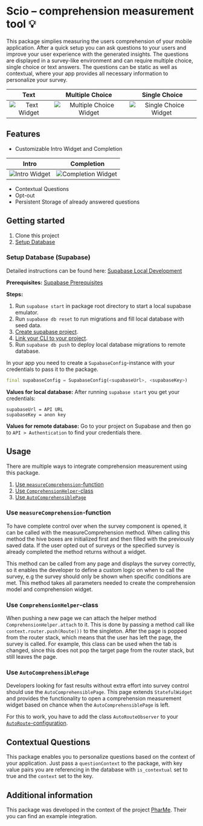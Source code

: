 <!-- 
This README describes the package. If you publish this package to pub.dev,
this README's contents appear on the landing page for your package.

For information about how to write a good package README, see the guide for
[writing package pages](https://dart.dev/guides/libraries/writing-package-pages). 

For general information about developing packages, see the Dart guide for
[creating packages](https://dart.dev/guides/libraries/create-library-packages)
and the Flutter guide for
[developing packages and plugins](https://flutter.dev/developing-packages). 
-->

# Scio – comprehension measurement tool 💡

This package simplies measuring the users comprehension of your mobile application. After a quick setup you can ask questions to your users and improve your user experience with the generated insights. The questions are displayed in a survey-like environment and can require multiple choice, single choice or text answers. The questions can be static as well as contextual, where your app provides all necessary information to personalize your survey.

Text |  Multiple Choice | Single Choice
:---:|:----------------:|:--------------:
![Text Widget](https://user-images.githubusercontent.com/16440155/176430213-163a1854-1bcb-44db-80b8-b2f7385cb8d9.png) |![Multiple Choice Widget](https://user-images.githubusercontent.com/16440155/176430341-85da1d1e-9f46-4adf-a964-03f69be9678e.png)  |  ![Single Choice Widget](https://user-images.githubusercontent.com/16440155/176429898-2bc845cb-a13b-418c-80ef-dbc52ccb743b.png)

<!--
TODO: Put a short description of the package here that helps potential users
know whether this package might be useful for them.
-->

## Features

- Customizable Intro Widget and Completion

Intro | Completion
:----:|:---------:
![Intro Widget](https://user-images.githubusercontent.com/16440155/176430625-c093a420-6d71-4662-9e89-da1118315300.png) | ![Completion Widget](https://user-images.githubusercontent.com/16440155/176430651-e748b365-5185-46d6-885b-4818444d4ef8.png)

- Contextual Questions
- Opt-out
- Persistent Storage of already answered questions


## Getting started

1. Clone this project
2. [Setup Database](#setup-database-supabase)

### Setup Database (Supabase)

Detailed instructions can be found here: [Supabase Local Development](https://supabase.com/docs/guides/local-development)

**Prerequisites:** [Supabase Prerequisites](https://supabase.com/docs/guides/local-development#prerequisites)

**Steps:**

1. Run `supabase start` in package root directory to start a local supabase emulator.
2. Run `supabase db reset` to run migrations and fill local database with seed data.
3. [Create supabase project](https://app.supabase.com/).
4. [Link your CLI to your project](https://supabase.com/docs/guides/local-development#linking-your-project).
5. Run `supabase db push` to deploy local database migrations to remote database.

In your app you need to create a `SupabaseConfig`-instance with your credentials to pass it to the package.

```dart
final supabaseConfig = SupabaseConfig(<supabaseUrl>, <supabaseKey>)
```

**Values for local database:**
After running `supabase start` you get your credentials:

```console
supabaseUrl = API URL
supabaseKey = anon key
```

**Values for remote database:**
Go to your project on Supabase and then go to `API > Authentication` to find your credentials there.

## Usage

There are multiple ways to integrate comprehension measurement using this package.

1. [Use `measureComprehension`-function](#use-measurecomprehension-function)
2. [Use `ComprehensionHelper`-class](#use-comprehensionhelper-class)
3. [Use `AutoComprehensiblePage`](#use-autocomprehensiblepage)

### Use `measureComprehension`-function

To have complete control over when the survey component is opened, it can be
called with the measureComprehension method. When calling this method the
hive boxes are initialized first and then filled with the previously saved data. If the
user opted out of surveys or the specified survey is already completed the method
returns without a widget.

This method can be called from any page and displays the survey correctly, so
it enables the developer to define a custom logic on when to call the survey, e.g
the survey should only be shown when specific conditions are met. This method
takes all parameters needed to create the comprehension model and comprehension
widget.

### Use `ComprehensionHelper`-class

When pushing a new page we can attach the helper method `ComprehensionHelper.attach` to it. This is done by passing a method call like `context.router.push(Route())` to the singleton. After the page is popped from the router stack, which means that the user has left the page, the survey is called. For example, this class can be used when the tab is changed, since this does not pop the target page from the router stack, but still leaves the page.

### Use `AutoComprehensiblePage`

Developers looking for fast results without extra effort into survey control should use the `AutoComprehensiblePage`. This page extends `StatefulWidget` and provides the functionality to open a comprehension measurement widget based on chance when the `AutoComprehensiblePage` is left.

For this to work, you have to add the class `AutoRouteObserver` to your [`AutoRoute`-configuration](https://pub.dev/packages/auto_route#navigation-observers).

## Contextual Questions

This package enables you to personalize questions based on the context of your application. Just pass a `questionContext` to the package, with key value pairs you are referencing in the database with `is_contextual` set to true and the `context` set to the key.

## Additional information

<!--
TODO: Tell users more about the package: where to find more information, how to 
contribute to the package, how to file issues, what response they can expect 
from the package authors, and more.
-->

This package was developed in the context of the project [PharMe](https://github.com/hpi-dhc/PharMe). Their you can find an example integration.
